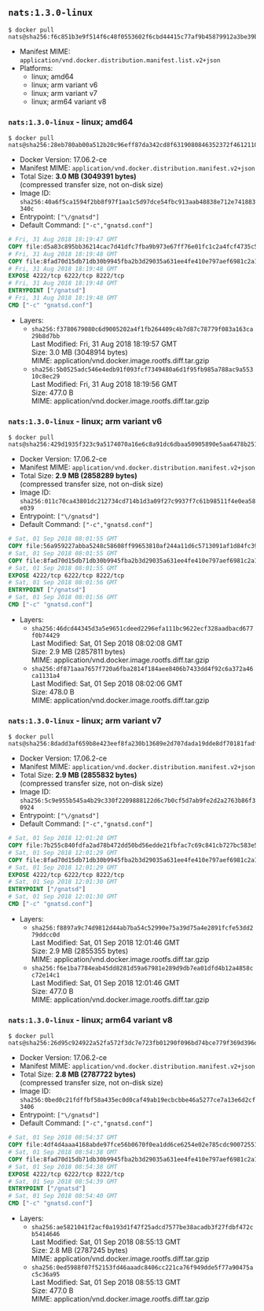 ## `nats:1.3.0-linux`

```console
$ docker pull nats@sha256:f6c851b3e9f514f6c48f0553602f6cbd44415c77af9b45879912a3be39b6818f
```

-	Manifest MIME: `application/vnd.docker.distribution.manifest.list.v2+json`
-	Platforms:
	-	linux; amd64
	-	linux; arm variant v6
	-	linux; arm variant v7
	-	linux; arm64 variant v8

### `nats:1.3.0-linux` - linux; amd64

```console
$ docker pull nats@sha256:28eb780ab00a512b20c96eff87da342cd8f6319080846352372f461211092c8a
```

-	Docker Version: 17.06.2-ce
-	Manifest MIME: `application/vnd.docker.distribution.manifest.v2+json`
-	Total Size: **3.0 MB (3049391 bytes)**  
	(compressed transfer size, not on-disk size)
-	Image ID: `sha256:40a6f5ca1594f2bb8f97f1aa1c5d97dce54fbc913aab48838e712e741883340c`
-	Entrypoint: `["\/gnatsd"]`
-	Default Command: `["-c","gnatsd.conf"]`

```dockerfile
# Fri, 31 Aug 2018 18:19:47 GMT
COPY file:d5a83c895bb36214cac7d41dfc7fba9b973e67ff76e01fc1c2a4fcf4735c57ad in /gnatsd 
# Fri, 31 Aug 2018 18:19:48 GMT
COPY file:8fad70d15db71db30b9945fba2b3d29035a631ee4fe410e797aef6981c2a1879 in gnatsd.conf 
# Fri, 31 Aug 2018 18:19:48 GMT
EXPOSE 4222/tcp 6222/tcp 8222/tcp
# Fri, 31 Aug 2018 18:19:48 GMT
ENTRYPOINT ["/gnatsd"]
# Fri, 31 Aug 2018 18:19:48 GMT
CMD ["-c" "gnatsd.conf"]
```

-	Layers:
	-	`sha256:f3780679080c6d9005202a4f1fb264409c4b7d87c78779f083a163ca29b8d7bb`  
		Last Modified: Fri, 31 Aug 2018 18:19:57 GMT  
		Size: 3.0 MB (3048914 bytes)  
		MIME: application/vnd.docker.image.rootfs.diff.tar.gzip
	-	`sha256:5b0525adc546e4edb91f093fcf7349480a6d1f95fb985a788ac9a55310c8ec29`  
		Last Modified: Fri, 31 Aug 2018 18:19:56 GMT  
		Size: 477.0 B  
		MIME: application/vnd.docker.image.rootfs.diff.tar.gzip

### `nats:1.3.0-linux` - linux; arm variant v6

```console
$ docker pull nats@sha256:429d1935f323c9a5174070a16e6c8a91dc6dbaa50905890e5aa6478b25196aca
```

-	Docker Version: 17.06.2-ce
-	Manifest MIME: `application/vnd.docker.distribution.manifest.v2+json`
-	Total Size: **2.9 MB (2858289 bytes)**  
	(compressed transfer size, not on-disk size)
-	Image ID: `sha256:011c70ca43801dc212734cd714b1d3a09f27c9937f7c61b98511f4e0ea58e039`
-	Entrypoint: `["\/gnatsd"]`
-	Default Command: `["-c","gnatsd.conf"]`

```dockerfile
# Sat, 01 Sep 2018 08:01:55 GMT
COPY file:56a959227abba5248c58608ff99653810af244a11d6c5713091af1d84fc39c38 in /gnatsd 
# Sat, 01 Sep 2018 08:01:55 GMT
COPY file:8fad70d15db71db30b9945fba2b3d29035a631ee4fe410e797aef6981c2a1879 in gnatsd.conf 
# Sat, 01 Sep 2018 08:01:55 GMT
EXPOSE 4222/tcp 6222/tcp 8222/tcp
# Sat, 01 Sep 2018 08:01:56 GMT
ENTRYPOINT ["/gnatsd"]
# Sat, 01 Sep 2018 08:01:56 GMT
CMD ["-c" "gnatsd.conf"]
```

-	Layers:
	-	`sha256:46dcd44345d3a5e9651cdeed2296efa111bc9622ecf328aadbacd677f0b74429`  
		Last Modified: Sat, 01 Sep 2018 08:02:08 GMT  
		Size: 2.9 MB (2857811 bytes)  
		MIME: application/vnd.docker.image.rootfs.diff.tar.gzip
	-	`sha256:df871aaa7657f720a6fba2814f184aee8406b7433dd4f92c6a372a46ca1131a4`  
		Last Modified: Sat, 01 Sep 2018 08:02:06 GMT  
		Size: 478.0 B  
		MIME: application/vnd.docker.image.rootfs.diff.tar.gzip

### `nats:1.3.0-linux` - linux; arm variant v7

```console
$ docker pull nats@sha256:8dadd3af659b8e423eef8fa230b13689e2d707dada19dde8df70181fadf00638
```

-	Docker Version: 17.06.2-ce
-	Manifest MIME: `application/vnd.docker.distribution.manifest.v2+json`
-	Total Size: **2.9 MB (2855832 bytes)**  
	(compressed transfer size, not on-disk size)
-	Image ID: `sha256:5c9e955b545a4b29c330f2209888122d6c7b0cf5d7ab9fe2d2a2763b86f30924`
-	Entrypoint: `["\/gnatsd"]`
-	Default Command: `["-c","gnatsd.conf"]`

```dockerfile
# Sat, 01 Sep 2018 12:01:28 GMT
COPY file:7b255c840fdfa2ad78b472dd50bd56edde21fbfac7c69c841cb727bc583e5761 in /gnatsd 
# Sat, 01 Sep 2018 12:01:29 GMT
COPY file:8fad70d15db71db30b9945fba2b3d29035a631ee4fe410e797aef6981c2a1879 in gnatsd.conf 
# Sat, 01 Sep 2018 12:01:29 GMT
EXPOSE 4222/tcp 6222/tcp 8222/tcp
# Sat, 01 Sep 2018 12:01:30 GMT
ENTRYPOINT ["/gnatsd"]
# Sat, 01 Sep 2018 12:01:30 GMT
CMD ["-c" "gnatsd.conf"]
```

-	Layers:
	-	`sha256:f8897a9c74d9812d44ab7ba54c52990e75a39d75a4e2891fcfe53dd279ddcc0d`  
		Last Modified: Sat, 01 Sep 2018 12:01:46 GMT  
		Size: 2.9 MB (2855355 bytes)  
		MIME: application/vnd.docker.image.rootfs.diff.tar.gzip
	-	`sha256:f6e1ba7784eab45dd8281d59a67981e289d9db7ea01dfd4b12a4858cc72e14c1`  
		Last Modified: Sat, 01 Sep 2018 12:01:46 GMT  
		Size: 477.0 B  
		MIME: application/vnd.docker.image.rootfs.diff.tar.gzip

### `nats:1.3.0-linux` - linux; arm64 variant v8

```console
$ docker pull nats@sha256:26d95c924922a52fa572f3dc7e723fb01290f096bd74bce779f369d396d204a5
```

-	Docker Version: 17.06.2-ce
-	Manifest MIME: `application/vnd.docker.distribution.manifest.v2+json`
-	Total Size: **2.8 MB (2787722 bytes)**  
	(compressed transfer size, not on-disk size)
-	Image ID: `sha256:0bed0c21fdffbf58a435ec0d0caf49ab19ecbcbbe46a5277ce7a13e6d2cf3406`
-	Entrypoint: `["\/gnatsd"]`
-	Default Command: `["-c","gnatsd.conf"]`

```dockerfile
# Sat, 01 Sep 2018 08:54:37 GMT
COPY file:4df4d4aaa4168abde97fce56b0670f0ea1dd6ce6254e02e785cdc90072551064 in /gnatsd 
# Sat, 01 Sep 2018 08:54:38 GMT
COPY file:8fad70d15db71db30b9945fba2b3d29035a631ee4fe410e797aef6981c2a1879 in gnatsd.conf 
# Sat, 01 Sep 2018 08:54:38 GMT
EXPOSE 4222/tcp 6222/tcp 8222/tcp
# Sat, 01 Sep 2018 08:54:39 GMT
ENTRYPOINT ["/gnatsd"]
# Sat, 01 Sep 2018 08:54:40 GMT
CMD ["-c" "gnatsd.conf"]
```

-	Layers:
	-	`sha256:ae5821041f2acf0a193d1f47f25adcd7577be38acadb3f27fdbf472cb5414646`  
		Last Modified: Sat, 01 Sep 2018 08:55:13 GMT  
		Size: 2.8 MB (2787245 bytes)  
		MIME: application/vnd.docker.image.rootfs.diff.tar.gzip
	-	`sha256:0ed5988f07f52153fd46aaadc8406cc221ca76f949dde5f77a90475ac5c36a95`  
		Last Modified: Sat, 01 Sep 2018 08:55:13 GMT  
		Size: 477.0 B  
		MIME: application/vnd.docker.image.rootfs.diff.tar.gzip
